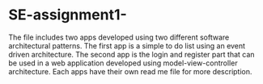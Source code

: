 # SE-assignment1-
The file includes two apps developed using two different software architectural patterns. 
The first app is a simple to do list using an event driven architecture.
The second app is the login and register part that can be used in a web application developed using model-view-controller architecture.
Each apps have their own read me file for more description.



